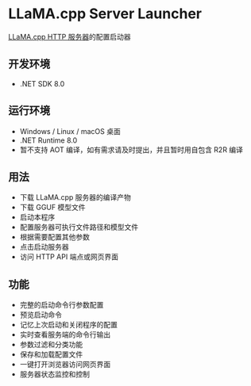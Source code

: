 # LLaMA.cpp Server Launcher
[LLaMA.cpp HTTP 服务器](https://github.com/ggml-org/llama.cpp/tree/master/tools/server)的配置启动器

## 开发环境
- .NET SDK 8.0

## 运行环境
- Windows / Linux / macOS 桌面
- .NET Runtime 8.0
- 暂不支持 AOT 编译，如有需求请及时提出，并且暂时用自包含 R2R 编译

## 用法
- 下载 LLaMA.cpp 服务器的编译产物
- 下载 GGUF 模型文件
- 启动本程序
- 配置服务器可执行文件路径和模型文件
- 根据需要配置其他参数
- 点击启动服务器
- 访问 HTTP API 端点或网页界面

## 功能
- 完整的启动命令行参数配置
- 预览启动命令
- 记忆上次启动和关闭程序的配置
- 实时查看服务端的命令行输出
- 参数过滤和分类功能
- 保存和加载配置文件
- 一键打开浏览器访问网页界面
- 服务器状态监控和控制